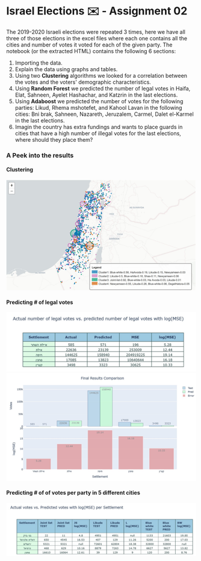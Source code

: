 # Israel Elections :envelope: - Assignment 02

The 2019-2020 Israeli elections were repeated 3 times, here we have all three of those elections in the excel files where each one contains all the cities and number of votes it voted for each of the given party.
The notebook (or the extracted HTML) contains the following 6 sections: 
1. Importing the data.
2. Explain the data using graphs and tables.
3. Using two **Clustering** algorithms we looked for a correlation between the votes and the voters' demographic characteristics.
4. Using **Random Forest** we predicted the number of legal votes in Haifa, Elat, Sahneen, Ayelet Hashachar, and Katzrin in the last elections.
5. Using **Adaboost** we predicted the number of votes for the following parties: Likud, Rhema mshotefet, and Kahool Lavan in the following cities: Bni brak, Sahneen, Nazareth, Jeruzalem, Carmel, Dalet el-Karmel in the last elections.
6. Imagin the country has extra fundings and wants to place guards in cities that have a high number of illegal votes for the last elections, where should they place them?


### A Peek into the results

#### Clustering
![clustering on map](/Assignment02/img/map.png)

#### Predicting # of legal votes
![clustering on map](/Assignment02/img/section4.jpg)
![clustering on map](/Assignment02/img/section4results.jpg)

#### Predicting # of of votes per party in 5 different cities
![clustering on map](/Assignment02/img/section5.jpg)
